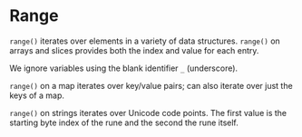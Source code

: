 # Range

`range()` iterates over elements in a variety of data structures.
`range()` on arrays and slices provides both the index and value for each
entry.

We ignore variables using the blank identifier `_` (underscore).

`range()` on a map iterates over key/value pairs; can also iterate over just
the keys of a map.

`range()` on strings iterates over Unicode code points.
The first value is the starting byte index of the rune and the second the rune
itself.
